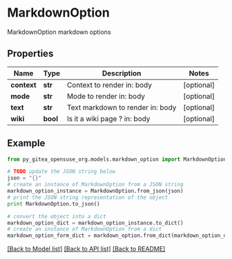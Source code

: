 # MarkdownOption

MarkdownOption markdown options

## Properties
Name | Type | Description | Notes
------------ | ------------- | ------------- | -------------
**context** | **str** | Context to render  in: body | [optional] 
**mode** | **str** | Mode to render  in: body | [optional] 
**text** | **str** | Text markdown to render  in: body | [optional] 
**wiki** | **bool** | Is it a wiki page ?  in: body | [optional] 

## Example

```python
from py_gitea_opensuse_org.models.markdown_option import MarkdownOption

# TODO update the JSON string below
json = "{}"
# create an instance of MarkdownOption from a JSON string
markdown_option_instance = MarkdownOption.from_json(json)
# print the JSON string representation of the object
print MarkdownOption.to_json()

# convert the object into a dict
markdown_option_dict = markdown_option_instance.to_dict()
# create an instance of MarkdownOption from a dict
markdown_option_form_dict = markdown_option.from_dict(markdown_option_dict)
```
[[Back to Model list]](../README.md#documentation-for-models) [[Back to API list]](../README.md#documentation-for-api-endpoints) [[Back to README]](../README.md)


